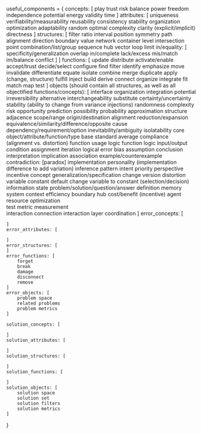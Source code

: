 useful_components = {
	concepts: [
		play
		trust
		risk
		balance
		power
		freedom
		independence
		potential
		energy
		validity
		time
	]
	attributes: [
		uniqueness
		verifiability/measurability
		reusability
		consistency
		stability
		organization
		optimization
		adaptability
		random
		optimal
		complexity
		clarity (explicit/implicit)
		directness
	]
	structures: [
		filter
		ratio
		interval
		position
		symmetry
		path
		alignment
		direction
		boundary
		value
		network
		container
		level
		intersection
		point
		combination/list/group
		sequence
		hub
		vector
		loop
		limit
		in/equality: [
			specificity/generalization
			overlap
			in/complete
			lack/excess
			mis/match
			im/balance
			conflict
		]
	]
	functions: [
		update
		distribute
		activate/enable
		accept/trust
		decide/select
		configure
		find
		filter
		identify
		emphasize
		move
		invalidate
		differentiate
		equate
		isolate
		combine
		merge
		duplicate
		apply (change, structure)
		fulfill
		inject
		build
		derive
		connect
		organize
		integrate
		fit
		match
		map
		test
	]
	objects (should contain all structures, as well as all objectified functions/concepts): [
		interface
			organization
			integration
		potential
			irreversibility
			alternative
				interchangeability
				substitute
			certainty/uncertainty
				stability (ability to change from variance injections)
				randomness
				complexity
				risk
				opportunity
				prediction
				possibility
				probability
				approximation
		structure
			adjacence
			scope/range
			origin/destination
			alignment
			reduction/expansion
			equivalence/similarity/difference/opposite
		cause
			dependency/requirement/option
			inevitability/ambiguity
			isolatability
		core
			object/attribute/function/type
			base
				standard
					average
				compliance (alignment vs. distortion)
		function
			usage
			logic
				function logic
					input/output
					condition
					assignment
					iteration
				logical error
					bias
				assumption
				conclusion
				interpretation
				implication
				association
				example/counterexample
				contradiction: [paradox]
				implementation
					personality (implementation difference to add variation)
				inference
			pattern
		intent
			priority
			perspective
			incentive
		concept
			generalization/specification
		change
			version
			distortion
			variable
			constant
				default
			change variable to constant (selection/decision)
		information
			state
			problem/solution/question/answer
			definition
			memory
		system
			context
			efficiency
			boundary
			hub
			cost/benefit (incentive)
			agent
			resource
			optimization		
				test
				metric
				measurement		
			interaction
				connection
				interaction layer
				coordination
	]
	error_concepts: [

	]
	error_attributes: [

	]
	error_structures: [
	]
	error_functions: [
		forget
		break
		damage
		disconnect
		remove
	]
	error_objects: [
		problem space
		related problems
		problem metrics
	]

	solution_concepts: [

	]
	solution_attributes: [

	]
	solution_structures: [

	]
	solution_functions: [

	]
	solution_objects: [
		solution space
		solution set
		solution filters
		solution metrics
	]
}
